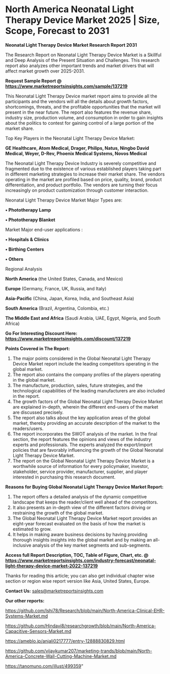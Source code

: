  # North America Neonatal Light Therapy Device Market 2025 | Size, Scope, Forecast to 2031

<strong>Neonatal Light Therapy Device Market Research Report 2031</strong>

The Research Report on Neonatal Light Therapy Device Market is a Skillful and Deep Analysis of the Present Situation and Challenges. This research report also analyzes other important trends and market drivers that will affect market growth over 2025-2031.

<strong>Request Sample Report @ <a href=https://www.marketreportsinsights.com/sample/137219>https://www.marketreportsinsights.com/sample/137219</a></strong>

This Neonatal Light Therapy Device market report aims to provide all the participants and the vendors will all the details about growth factors, shortcomings, threats, and the profitable opportunities that the market will present in the near future. The report also features the revenue share, industry size, production volume, and consumption in order to gain insights about the politics to contest for gaining control of a large portion of the market share.

Top Key Players in the Neonatal Light Therapy Device Market:

<strong>GE Healthcare, Atom Medical, Drager, Philips, Natus, Ningbo David Medical, Weyer, D-Rev, Phoenix Medical Systems, Novos Medical</strong>

The Neonatal Light Therapy Device Industry is severely competitive and fragmented due to the existence of various established players taking part in different marketing strategies to increase their market share. The vendors operating in the market are profiled based on price, quality, brand, product differentiation, and product portfolio. The vendors are turning their focus increasingly on product customization through customer interaction.

Neonatal Light Therapy Device Market Major Types are:

<strong>• Phototherapy Lamp

• Phototherapy Blanket</strong>

Market Major end-user applications :

<strong>• Hospitals & Clinics

• Birthing Centers

• Others</strong>

Regional Analysis

</u><strong><b>North America</b></strong> (the United States, Canada, and Mexico)

<strong><b>Europe </b></strong>(Germany, France, UK, Russia, and Italy)

<strong><b>Asia-Pacific</b></strong> (China, Japan, Korea, India, and Southeast Asia)

<strong><b>South America</b></strong> (Brazil, Argentina, Colombia, etc.)

<strong><b>The Middle East and Africa</b></strong> (Saudi Arabia, UAE, Egypt, Nigeria, and South Africa)

<strong>Go For Interesting Discount Here: <a href=https://www.marketreportsinsights.com/discount/137219>https://www.marketreportsinsights.com/discount/137219</a></strong>

<strong>Points Covered in The Report:</strong>
<ol>
  <li>The major points considered in the Global Neonatal Light Therapy Device Market report include the leading competitors operating in the global market.</li>
  <li>The report also contains the company profiles of the players operating in the global market.</li>
  <li>The manufacture, production, sales, future strategies, and the technological capabilities of the leading manufacturers are also included in the report.</li>
  <li>The growth factors of the Global Neonatal Light Therapy Device Market are explained in-depth, wherein the different end-users of the market are discussed precisely.</li>
  <li>The report also talks about the key application areas of the global market, thereby providing an accurate description of the market to the readers/users.</li>
  <li>The report incorporates the SWOT analysis of the market. In the final section, the report features the opinions and views of the industry experts and professionals. The experts analyzed the export/import policies that are favorably influencing the growth of the Global Neonatal Light Therapy Device Market.</li>
  <li>The report on the Global Neonatal Light Therapy Device Market is a worthwhile source of information for every policymaker, investor, stakeholder, service provider, manufacturer, supplier, and player interested in purchasing this research document.</li>
</ol>
<strong>Reasons for Buying Global Neonatal Light Therapy Device Market Report:</strong>

<ol>
  <li>The report offers a detailed analysis of the dynamic competitive landscape that keeps the reader/client well ahead of the competitors.</li>
  <li>It also presents an in-depth view of the different factors driving or restraining the growth of the global market.</li>
  <li>The Global Neonatal Light Therapy Device Market report provides an eight-year forecast evaluated on the basis of how the market is estimated to grow.</li>
  <li>It helps in making aware business decisions by having providing thorough insights insights into the global market and by making an all-inclusive analysis of the key market segments and sub-segments.</li>
</ol>
<strong>Access full Report Description, TOC, Table of Figure, Chart, etc. @ <a href=https://www.marketreportsinsights.com/industry-forecast/neonatal-light-therapy-device-market-2022-137219>https://www.marketreportsinsights.com/industry-forecast/neonatal-light-therapy-device-market-2022-137219</a></strong>


Thanks for reading this article; you can also get individual chapter wise section or region wise report version like Asia, United States, Europe.

<strong>Contact Us:</strong>
sales@marketreportsinsights.com

<strong>Our other reports:</strong>

<a href=https://github.com/Ishi78/Research/blob/main/North-America-Clinical-EHR-Systems-Market.md>https://github.com/Ishi78/Research/blob/main/North-America-Clinical-EHR-Systems-Market.md</a>

<a href=https://github.com/Hindavi8/researchgrowth/blob/main/North-America-Capacitive-Sensors-Market.md>https://github.com/Hindavi8/researchgrowth/blob/main/North-America-Capacitive-Sensors-Market.md</a>

<a href=https://ameblo.jp/anjali0217777/entry-12888830829.html>https://ameblo.jp/anjali0217777/entry-12888830829.html</a>

<a href=https://github.com/vijaykumar207/marketing-trands/blob/main/North-America-Concrete-Wall-Cutting-Machine-Market.md>https://github.com/vijaykumar207/marketing-trands/blob/main/North-America-Concrete-Wall-Cutting-Machine-Market.md</a>

<a href=https://tanomuno.com/illust/499359>https://tanomuno.com/illust/499359</a>"
